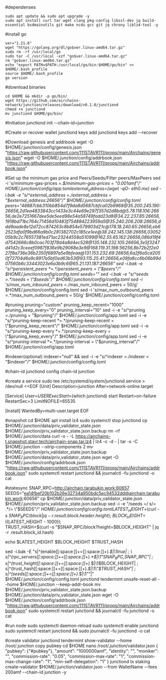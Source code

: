 #dependenses
```
sudo apt update && sudo apt upgrade -y
sudo apt install curl tar wget clang pkg-config libssl-dev jq build-essential bsdmainutils git make ncdu gcc git jq chrony liblz4-tool -y
```
#install go
```
ver="1.21.6"
wget "https://golang.org/dl/go$ver.linux-amd64.tar.gz"
sudo rm -rf /usr/local/go
sudo tar -C /usr/local -xzf "go$ver.linux-amd64.tar.gz"
rm "go$ver.linux-amd64.tar.gz"
echo "export PATH=$PATH:/usr/local/go/bin:$HOME/go/bin" >> $HOME/.bash_profile
source $HOME/.bash_profile
go version
```
#download binaries
```
cd $HOME && mkdir -p go/bin/
wget https://github.com/airchains-network/junction/releases/download/v0.1.0/junctiond
chmod +x junctiond
mv junctiond $HOME/go/bin/
```
#Initiation
junctiond init <moniker> --chain-id=junction

#Create or recover wallet
junctiond  keys add <walletname>
junctiond keys add <walletname> --recover

#Download genesis and addrbook
wget -O $HOME/.junction/config/genesis.json "https://raw.githubusercontent.com/111STAVR111/props/main/Airchains/genesis.json"
wget -O $HOME/.junction/config/addrbook.json "https://raw.githubusercontent.com/111STAVR111/props/main/Airchains/addrbook.json"

#Set up the minimum gas price and Peers/Seeds/Filter peers/MaxPeers
sed -i 's/minimum-gas-prices =.*$/minimum-gas-prices = "0.001amf"/' $HOME/.junction/config/app.toml
external_address=$(wget -qO- eth0.me) 
sed -i.bak -e "s/^external_address *=.*/external_address = \"$external_address:26656\"/" $HOME/.junction/config/config.toml
peers="48887cbb310bb854d7f9da8d5687cbfca02b9968@35.200.245.190:26656,2d1ea4833843cc1433e3c44e69e297f357d2d8bd@5.78.118.106:26656,de2e7251667dee5de5eed98e54a58749fadd23d8@34.22.237.85:26656,1918bd71bc764c71456d10483f754884223959a5@35.240.206.208:26656,ddd9aade8e12d72cc874263c8b854e579903d21c@178.18.240.65:26656,eb62523dfa0f9bd66a9b0c281382702c185ce1ee@38.242.145.138:26656,0305205b9c2c76557381ed71ac23244558a51099@162.55.65.162:26656,086d19f4d7542666c8b0cac703f78d4a8d4ec528@135.148.232.105:26656,3e5f3247d41d2c3ceeef0987f836e9b29068a3e9@168.119.31.198:56256,8b72b2f2e027f8a736e36b2350f6897a5e9bfeaa@131.153.232.69:26656,6a2f6a5cd2050f72704d6a9c8917a5bf0ed63b53@93.115.25.41:26656,e09fa8cc6b06b99d07560b6c33443023e6a3b9c6@65.21.131.187:26656"
sed -i.bak -e "s/^persistent_peers *=.*/persistent_peers = \"$peers\"/" $HOME/.junction/config/config.toml
seeds=""
sed -i.bak -e "s/^seeds =.*/seeds = \"$seeds\"/" $HOME/.junction/config/config.toml
sed -i 's/max_num_inbound_peers =.*/max_num_inbound_peers = 50/g' $HOME/.junction/config/config.toml
sed -i 's/max_num_outbound_peers =.*/max_num_outbound_peers = 50/g' $HOME/.junction/config/config.toml

#pruning
pruning="custom"
pruning_keep_recent="1000"
pruning_keep_every="0"
pruning_interval="10"
sed -i -e "s/^pruning *=.*/pruning = \"$pruning\"/" $HOME/.junction/config/app.toml
sed -i -e "s/^pruning-keep-recent *=.*/pruning-keep-recent = \"$pruning_keep_recent\"/" $HOME/.junction/config/app.toml
sed -i -e "s/^pruning-keep-every *=.*/pruning-keep-every = \"$pruning_keep_every\"/" $HOME/.junction/config/app.toml
sed -i -e "s/^pruning-interval *=.*/pruning-interval = \"$pruning_interval\"/" $HOME/.junction/config/app.toml

#indexer(optional)
indexer="null" &&
sed -i -e "s/^indexer *=.*/indexer = \"$indexer\"/" $HOME/.junction/config/config.toml

#chain-id
junctiond config chain-id junction

#create a service
sudo tee /etc/systemd/system/junctiond.service > /dev/null <<EOF
[Unit]
Description=junction
After=network-online.target

[Service]
User=$USER
ExecStart=$(which junctiond) start
Restart=on-failure
RestartSec=3
LimitNOFILE=65535

[Install]
WantedBy=multi-user.target
EOF

#snapshot
cd $HOME
apt install lz4
sudo systemctl stop junctiond
cp $HOME/.junction/data/priv_validator_state.json $HOME/.junction/priv_validator_state.json.backup
rm -rf $HOME/.junction/data
curl -o - -L https://airchains-t.snapshot.stavr.tech/airchain-snap.tar.lz4 | lz4 -c -d - | tar -x -C $HOME/.junction --strip-components 2
mv $HOME/.junction/priv_validator_state.json.backup $HOME/.junction/data/priv_validator_state.json
wget -O $HOME/.junction/config/addrbook.json "https://raw.githubusercontent.com/111STAVR111/props/main/Airchains/addrbook.json"
sudo systemctl restart junctiond && journalctl -fu junctiond -o cat

#statesync
SNAP_RPC=http://airchain.tarabukin.work:60657
SEEDS="ea14fbef20b102b26e32734a950bdc5ec94532dd@airchain.tarabukin.work:60656"
cp $HOME/.junction/data/priv_validator_state.json $HOME/.junction/priv_validator_state.json.backup
sed -i -e "/seeds =/ s/= .*/= \"$SEEDS\"/"  $HOME/.junction/config/config.toml
LATEST_HEIGHT=$(curl -s $SNAP_RPC/block | jq -r .result.block.header.height); \
BLOCK_HEIGHT=$((LATEST_HEIGHT - 1000)); \
TRUST_HASH=$(curl -s "$SNAP_RPC/block?height=$BLOCK_HEIGHT" | jq -r .result.block_id.hash)

echo $LATEST_HEIGHT $BLOCK_HEIGHT $TRUST_HASH

sed -i.bak -E "s|^(enable[[:space:]]+=[[:space:]]+).*$|\1true| ; \
s|^(rpc_servers[[:space:]]+=[[:space:]]+).*$|\1\"$SNAP_RPC,$SNAP_RPC\"| ; \
s|^(trust_height[[:space:]]+=[[:space:]]+).*$|\1$BLOCK_HEIGHT| ; \
s|^(trust_hash[[:space:]]+=[[:space:]]+).*$|\1\"$TRUST_HASH\"| ; \
s|^(seeds[[:space:]]+=[[:space:]]+).*$|\1\"\"|" $HOME/.junction/config/config.toml
junctiond tendermint unsafe-reset-all --home $HOME/.junction --keep-addr-book
mv $HOME/.junction/priv_validator_state.json.backup $HOME/.junction/data/priv_validator_state.json
wget -O $HOME/.junction/config/addrbook.json "https://raw.githubusercontent.com/111STAVR111/props/main/Airchains/addrbook.json"
sudo systemctl restart junctiond && journalctl -fu junctiond -o cat


#run node
sudo systemctl daemon-reload
sudo systemctl enable junctiond
sudo systemctl restart junctiond && sudo journalctl -fu junctiond -o cat

#create validator
junctiond tendermint show-validator --home /root/.junction
copy pubkey
cd $HOME
nano /root/.junction/validator.json
{
  "pubkey": {"#pubkey"},
  "amount": "1000000amf",
  "identity": "<identity>",
  "moniker": "<Moniker>",
  "commission-rate": "0.05",
  "commission-max-rate": "1",
  "commission-max-change-rate": "1",
  "min-self-delegation": "1"
}
junctiond tx staking create-validator $HOME/.junction/validator.json --from WalletName --fees 200amf --chain-id junction -y
```
